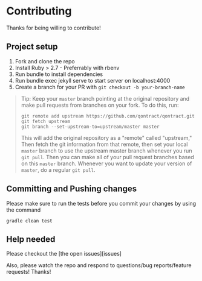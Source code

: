 # Contributing

Thanks for being willing to contribute!

## Project setup

1.  Fork and clone the repo
2.  Install Ruby > 2.7 - Preferrably with rbenv
3.  Run bundle to install dependencies
4.  Run bundle exec jekyll serve to start server on localhost:4000
3.  Create a branch for your PR with `git checkout -b your-branch-name`

> Tip: Keep your `master` branch pointing at the original repository and make
> pull requests from branches on your fork. To do this, run:
>
> ```
> git remote add upstream https://github.com/qontract/qontract.git
> git fetch upstream
> git branch --set-upstream-to=upstream/master master
> ```
>
> This will add the original repository as a "remote" called "upstream," Then
> fetch the git information from that remote, then set your local `master`
> branch to use the upstream master branch whenever you run `git pull`. Then you
> can make all of your pull request branches based on this `master` branch.
> Whenever you want to update your version of `master`, do a regular `git pull`.

## Committing and Pushing changes

Please make sure to run the tests before you commit your changes by using the command

`gradle clean test`

## Help needed

Please checkout the [the open issues][issues]

Also, please watch the repo and respond to questions/bug reports/feature
requests! Thanks!